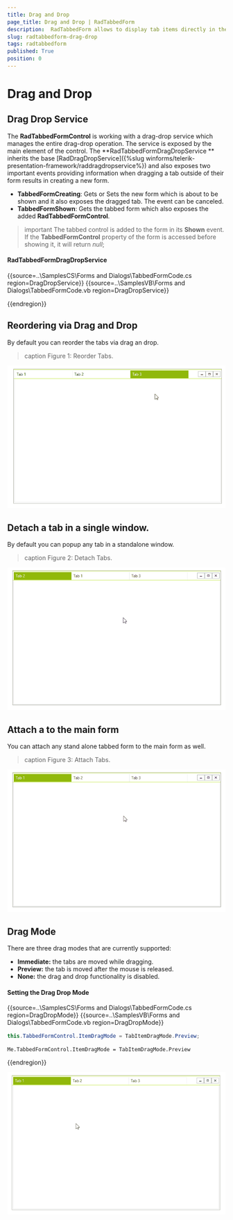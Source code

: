 ```yaml
---
title: Drag and Drop
page_title: Drag and Drop | RadTabbedForm
description:  RadTabbedForm allows to display tab items directly in the title bar  
slug: radtabbedform-drag-drop
tags: radtabbedform
published: True
position: 0
---
```


# Drag and Drop

## Drag Drop Service

The **RadTabbedFormControl** is working with a drag-drop service which manages the entire drag-drop operation. The service is exposed by the main element of the control. The **RadTabbedFormDragDropService ** inherits the base [RadDragDropService]({%slug winforms/telerik-presentation-framework/raddragdropservice%}) and also exposes two important events providing information when dragging a tab outside of their form results in creating a new form. 

* **TabbedFormCreating**: Gets or Sets the new form which is about to be shown and it also exposes the dragged tab. The event can be canceled.
* **TabbedFormShown**: Gets the tabbed form which also exposes the added **RadTabbedFormControl**.

>important The tabbed control is added to the form in its **Shown** event. If the **TabbedFormControl** property of the form is accessed before showing it, it will return *null*;

#### RadTabbedFormDragDropService

{{source=..\SamplesCS\Forms and Dialogs\TabbedFormCode.cs region=DragDropService}} 
{{source=..\SamplesVB\Forms and Dialogs\TabbedFormCode.vb region=DragDropService}}



{{endregion}} 


## Reordering via Drag and Drop

By default you can reorder the tabs via drag an drop.

>caption Figure 1: Reorder Tabs.

![radtabbedform-drag-drop001](images/radtabbedform-drag-drop001.gif)


## Detach a tab in a single window. 

By default you can popup any tab in a standalone window. 

>caption Figure 2: Detach Tabs.

![radtabbedform-drag-drop002](images/radtabbedform-drag-drop002.gif)

## Attach a to the main form

You can attach any stand alone tabbed form to the main form as well.

>caption Figure 3: Attach Tabs.

![radtabbedform-drag-drop003](images/radtabbedform-drag-drop003.gif)

## Drag Mode

There are three drag modes that are currently supported:
* __Immediate:__ the tabs are moved while dragging.
* __Preview:__ the tab is moved after the mouse is released.
* __None:__ the drag and drop functionality is disabled.

#### Setting the Drag Drop Mode

{{source=..\SamplesCS\Forms and Dialogs\TabbedFormCode.cs region=DragDropMode}} 
{{source=..\SamplesVB\Forms and Dialogs\TabbedFormCode.vb region=DragDropMode}}
````C#
this.TabbedFormControl.ItemDragMode = TabItemDragMode.Preview;

````
````VB.NET
Me.TabbedFormControl.ItemDragMode = TabItemDragMode.Preview

```` 

{{endregion}} 

![radtabbedform-drag-drop004](images/radtabbedform-drag-drop004.gif)

